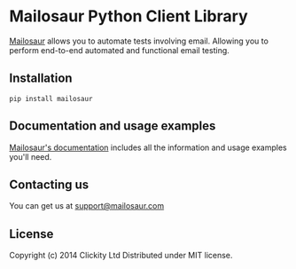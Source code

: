 # Mailosaur Python Client Library

[Mailosaur](https://mailosaur.com) allows you to automate tests involving email. Allowing you to perform end-to-end automated and functional email testing.

## Installation

```
pip install mailosaur
```

## Documentation and usage examples

[Mailosaur's documentation](https://mailosaur.com/docs) includes all the information and usage examples you'll need.

## Contacting us

You can get us at [support@mailosaur.com](mailto:support@mailosaur.com)

## License

Copyright (c) 2014 Clickity Ltd
Distributed under MIT license.

